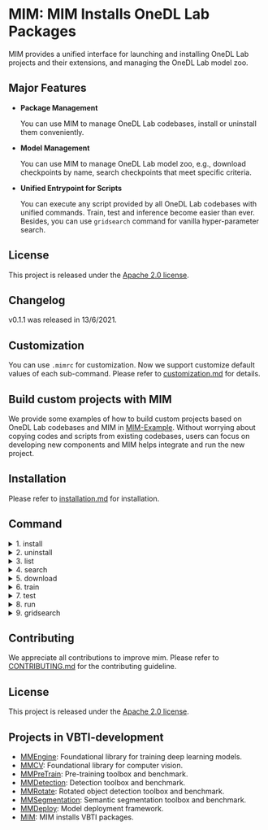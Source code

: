 # MIM: MIM Installs OneDL Lab Packages

MIM provides a unified interface for launching and installing OneDL Lab projects and their extensions, and managing the OneDL Lab model zoo.

## Major Features

- **Package Management**

  You can use MIM to manage OneDL Lab codebases, install or uninstall them conveniently.

- **Model Management**

  You can use MIM to manage OneDL Lab model zoo, e.g., download checkpoints by name, search checkpoints that meet specific criteria.

- **Unified Entrypoint for Scripts**

  You can execute any script provided by all OneDL Lab codebases with unified commands. Train, test and inference become easier than ever. Besides, you can use `gridsearch` command for vanilla hyper-parameter search.

## License

This project is released under the [Apache 2.0 license](LICENSE).

## Changelog

v0.1.1 was released in 13/6/2021.

## Customization

You can use `.mimrc` for customization. Now we support customize default values of each sub-command. Please refer to [customization.md](docs/en/customization.md) for details.

## Build custom projects with MIM

We provide some examples of how to build custom projects based on OneDL Lab codebases and MIM in [MIM-Example](https://github.com/open-mmlab/mim-example).
Without worrying about copying codes and scripts from existing codebases, users can focus on developing new components and MIM helps integrate and run the new project.

## Installation

Please refer to [installation.md](docs/en/installation.md) for installation.

## Command

<details>
<summary>1. install</summary>

- command

  ```bash
  # install latest version of onedl-mmcv
  > mim install onedl-mmcv  # wheel
  # install 2.3.0
  > mim install onedl-mmcv==2.3.0

  # install latest version of onedl-mmpretrain
  > mim install onedl-mmpretrain
  # install master branch
  > mim install git+https://github.com/vbti-development/onedl-mmpretrain.git
  # install local repo
  > git clone https://github.com/vbti-development/onedl-mmpretrain.git
  > cd mmclassification
  > mim install .

  # install extension based on OneDL Lab
  mim install git+https://github.com/xxx/onedl-mmpretrain-project.git
  ```

- api

  ```python
  from mim import install

  # install mmcv
  install('onedl-mmcv')

  # install onedl-mmpretrain will automatically install mmcv if it is not installed
  install('onedl-mmpretrain')

  # install extension based on OneDL Lab
  install('git+https://github.com/xxx/onedl-mmpretrain-project.git')
  ```

</details>

<details>
<summary>2. uninstall</summary>

- command

  ```bash
  # uninstall mmcv
  > mim uninstall onedl-mmcv

  # uninstall onedl-mmpretrain
  > mim uninstall onedl-mmpretrain
  ```

- api

  ```python
  from mim import uninstall

  # uninstall mmcv
  uninstall('onedl-mmcv')

  # uninstall onedl-mmpretrain
  uninstall('onedl-mmpretrain')
  ```

</details>

<details>
<summary>3. list</summary>

- command

  ```bash
  > mim list
  > mim list --all
  ```

- api

  ```python
  from mim import list_package

  list_package()
  list_package(True)
  ```

</details>

<details>
<summary>4. search</summary>

- command

  ```bash
  > mim search onedl-mmpretrain
  > mim search onedl-mmpretrain==0.23.0 --remote
  > mim search onedl-mmpretrain --config resnet18_8xb16_cifar10
  > mim search onedl-mmpretrain --model resnet
  > mim search onedl-mmpretrain --dataset cifar-10
  > mim search onedl-mmpretrain --valid-field
  > mim search onedl-mmpretrain --condition 'batch_size>45,epochs>100'
  > mim search onedl-mmpretrain --condition 'batch_size>45 epochs>100'
  > mim search onedl-mmpretrain --condition '128<batch_size<=256'
  > mim search onedl-mmpretrain --sort batch_size epochs
  > mim search onedl-mmpretrain --field epochs batch_size weight
  > mim search onedl-mmpretrain --exclude-field weight paper
  ```

- api

  ```python
  from mim import get_model_info

  get_model_info('onedl-mmpretrain')
  get_model_info('onedl-mmpretrain==0.23.0', local=False)
  get_model_info('onedl-mmpretrain', models=['resnet'])
  get_model_info('onedl-mmpretrain', training_datasets=['cifar-10'])
  get_model_info('onedl-mmpretrain', filter_conditions='batch_size>45,epochs>100')
  get_model_info('onedl-mmpretrain', filter_conditions='batch_size>45 epochs>100')
  get_model_info('onedl-mmpretrain', filter_conditions='128<batch_size<=256')
  get_model_info('onedl-mmpretrain', sorted_fields=['batch_size', 'epochs'])
  get_model_info('onedl-mmpretrain', shown_fields=['epochs', 'batch_size', 'weight'])
  ```

</details>

<details>
<summary>5. download</summary>

- command

  ```bash
  > mim download onedl-mmpretrain --config resnet18_8xb16_cifar10
  > mim download onedl-mmpretrain --config resnet18_8xb16_cifar10 --dest .
  ```

- api

  ```python
  from mim import download

  download('onedl-mmpretrain', ['resnet18_8xb16_cifar10'])
  download('onedl-mmpretrain', ['resnet18_8xb16_cifar10'], dest_root='.')
  ```

</details>

<details>
<summary>6. train</summary>

- command

  ```bash
  # Train models on a single server with CPU by setting `gpus` to 0 and
  # 'launcher' to 'none' (if applicable). The training script of the
  # corresponding codebase will fail if it doesn't support CPU training.
  > mim train onedl-mmpretrain resnet101_b16x8_cifar10.py --work-dir tmp --gpus 0
  # Train models on a single server with one GPU
  > mim train onedl-mmpretrain resnet101_b16x8_cifar10.py --work-dir tmp --gpus 1
  # Train models on a single server with 4 GPUs and pytorch distributed
  > mim train onedl-mmpretrain resnet101_b16x8_cifar10.py --work-dir tmp --gpus 4 \
      --launcher pytorch
  # Train models on a slurm HPC with one 8-GPU node
  > mim train onedl-mmpretrain resnet101_b16x8_cifar10.py --launcher slurm --gpus 8 \
      --gpus-per-node 8 --partition partition_name --work-dir tmp
  # Print help messages of sub-command train
  > mim train -h
  # Print help messages of sub-command train and the training script of onedl-mmpretrain
  > mim train onedl-mmpretrain -h
  ```

- api

  ```python
  from mim import train

  train(repo='onedl-mmpretrain', config='resnet18_8xb16_cifar10.py', gpus=0,
        other_args=('--work-dir', 'tmp'))
  train(repo='onedl-mmpretrain', config='resnet18_8xb16_cifar10.py', gpus=1,
        other_args=('--work-dir', 'tmp'))
  train(repo='onedl-mmpretrain', config='resnet18_8xb16_cifar10.py', gpus=4,
        launcher='pytorch', other_args=('--work-dir', 'tmp'))
  train(repo='onedl-mmpretrain', config='resnet18_8xb16_cifar10.py', gpus=8,
        launcher='slurm', gpus_per_node=8, partition='partition_name',
        other_args=('--work-dir', 'tmp'))
  ```

</details>

<details>
<summary>7. test</summary>

- command

  ```bash
  # Test models on a single server with 1 GPU, report accuracy
  > mim test onedl-mmpretrain resnet101_b16x8_cifar10.py --checkpoint \
      tmp/epoch_3.pth --gpus 1 --metrics accuracy
  # Test models on a single server with 1 GPU, save predictions
  > mim test onedl-mmpretrain resnet101_b16x8_cifar10.py --checkpoint \
      tmp/epoch_3.pth --gpus 1 --out tmp.pkl
  # Test models on a single server with 4 GPUs, pytorch distributed,
  # report accuracy
  > mim test onedl-mmpretrain resnet101_b16x8_cifar10.py --checkpoint \
      tmp/epoch_3.pth --gpus 4 --launcher pytorch --metrics accuracy
  # Test models on a slurm HPC with one 8-GPU node, report accuracy
  > mim test onedl-mmpretrain resnet101_b16x8_cifar10.py --checkpoint \
      tmp/epoch_3.pth --gpus 8 --metrics accuracy --partition \
      partition_name --gpus-per-node 8 --launcher slurm
  # Print help messages of sub-command test
  > mim test -h
  # Print help messages of sub-command test and the testing script of onedl-mmpretrain
  > mim test onedl-mmpretrain -h
  ```

- api

  ```python
  from mim import test
  test(repo='onedl-mmpretrain', config='resnet101_b16x8_cifar10.py',
       checkpoint='tmp/epoch_3.pth', gpus=1, other_args=('--metrics', 'accuracy'))
  test(repo='onedl-mmpretrain', config='resnet101_b16x8_cifar10.py',
       checkpoint='tmp/epoch_3.pth', gpus=1, other_args=('--out', 'tmp.pkl'))
  test(repo='onedl-mmpretrain', config='resnet101_b16x8_cifar10.py',
       checkpoint='tmp/epoch_3.pth', gpus=4, launcher='pytorch',
       other_args=('--metrics', 'accuracy'))
  test(repo='onedl-mmpretrain', config='resnet101_b16x8_cifar10.py',
       checkpoint='tmp/epoch_3.pth', gpus=8, partition='partition_name',
       launcher='slurm', gpus_per_node=8, other_args=('--metrics', 'accuracy'))
  ```

</details>

<details>
<summary>8. run</summary>

- command

  ```bash
  # Get the Flops of a model
  > mim run onedl-mmpretrain get_flops resnet101_b16x8_cifar10.py
  # Publish a model
  > mim run onedl-mmpretrain publish_model input.pth output.pth
  # Train models on a slurm HPC with one GPU
  > srun -p partition --gres=gpu:1 mim run onedl-mmpretrain train \
      resnet101_b16x8_cifar10.py --work-dir tmp
  # Test models on a slurm HPC with one GPU, report accuracy
  > srun -p partition --gres=gpu:1 mim run onedl-mmpretrain test \
      resnet101_b16x8_cifar10.py tmp/epoch_3.pth --metrics accuracy
  # Print help messages of sub-command run
  > mim run -h
  # Print help messages of sub-command run, list all available scripts in
  # codebase onedl-mmpretrain
  > mim run onedl-mmpretrain -h
  # Print help messages of sub-command run, print the help message of
  # training script in onedl-mmpretrain
  > mim run onedl-mmpretrain train -h
  ```

- api

  ```python
  from mim import run

  run(repo='onedl-mmpretrain', command='get_flops',
      other_args=('resnet101_b16x8_cifar10.py',))
  run(repo='onedl-mmpretrain', command='publish_model',
      other_args=('input.pth', 'output.pth'))
  run(repo='onedl-mmpretrain', command='train',
      other_args=('resnet101_b16x8_cifar10.py', '--work-dir', 'tmp'))
  run(repo='onedl-mmpretrain', command='test',
      other_args=('resnet101_b16x8_cifar10.py', 'tmp/epoch_3.pth', '--metrics accuracy'))
  ```

</details>

<details>
<summary>9. gridsearch</summary>

- command

  ```bash
  # Parameter search on a single server with CPU by setting `gpus` to 0 and
  # 'launcher' to 'none' (if applicable). The training script of the
  # corresponding codebase will fail if it doesn't support CPU training.
  > mim gridsearch onedl-mmpretrain resnet101_b16x8_cifar10.py --work-dir tmp --gpus 0 \
      --search-args '--optimizer.lr 1e-2 1e-3'
  # Parameter search with on a single server with one GPU, search learning
  # rate
  > mim gridsearch onedl-mmpretrain resnet101_b16x8_cifar10.py --work-dir tmp --gpus 1 \
      --search-args '--optimizer.lr 1e-2 1e-3'
  # Parameter search with on a single server with one GPU, search
  # weight_decay
  > mim gridsearch onedl-mmpretrain resnet101_b16x8_cifar10.py --work-dir tmp --gpus 1 \
      --search-args '--optimizer.weight_decay 1e-3 1e-4'
  # Parameter search with on a single server with one GPU, search learning
  # rate and weight_decay
  > mim gridsearch onedl-mmpretrain resnet101_b16x8_cifar10.py --work-dir tmp --gpus 1 \
      --search-args '--optimizer.lr 1e-2 1e-3 --optimizer.weight_decay 1e-3 \
      1e-4'
  # Parameter search on a slurm HPC with one 8-GPU node, search learning
  # rate and weight_decay
  > mim gridsearch onedl-mmpretrain resnet101_b16x8_cifar10.py --work-dir tmp --gpus 8 \
      --partition partition_name --gpus-per-node 8 --launcher slurm \
      --search-args '--optimizer.lr 1e-2 1e-3 --optimizer.weight_decay 1e-3 \
      1e-4'
  # Parameter search on a slurm HPC with one 8-GPU node, search learning
  # rate and weight_decay, max parallel jobs is 2
  > mim gridsearch onedl-mmpretrain resnet101_b16x8_cifar10.py --work-dir tmp --gpus 8 \
      --partition partition_name --gpus-per-node 8 --launcher slurm \
      --max-jobs 2 --search-args '--optimizer.lr 1e-2 1e-3 \
      --optimizer.weight_decay 1e-3 1e-4'
  # Print the help message of sub-command search
  > mim gridsearch -h
  # Print the help message of sub-command search and the help message of the
  # training script of codebase onedl-mmpretrain
  > mim gridsearch onedl-mmpretrain -h
  ```

- api

  ```python
  from mim import gridsearch

  gridsearch(repo='onedl-mmpretrain', config='resnet101_b16x8_cifar10.py', gpus=0,
             search_args='--optimizer.lr 1e-2 1e-3',
             other_args=('--work-dir', 'tmp'))
  gridsearch(repo='onedl-mmpretrain', config='resnet101_b16x8_cifar10.py', gpus=1,
             search_args='--optimizer.lr 1e-2 1e-3',
             other_args=('--work-dir', 'tmp'))
  gridsearch(repo='onedl-mmpretrain', config='resnet101_b16x8_cifar10.py', gpus=1,
             search_args='--optimizer.weight_decay 1e-3 1e-4',
             other_args=('--work-dir', 'tmp'))
  gridsearch(repo='onedl-mmpretrain', config='resnet101_b16x8_cifar10.py', gpus=1,
             search_args='--optimizer.lr 1e-2 1e-3 --optimizer.weight_decay'
                         '1e-3 1e-4',
             other_args=('--work-dir', 'tmp'))
  gridsearch(repo='onedl-mmpretrain', config='resnet101_b16x8_cifar10.py', gpus=8,
             partition='partition_name', gpus_per_node=8, launcher='slurm',
             search_args='--optimizer.lr 1e-2 1e-3 --optimizer.weight_decay'
                         ' 1e-3 1e-4',
             other_args=('--work-dir', 'tmp'))
  gridsearch(repo='onedl-mmpretrain', config='resnet101_b16x8_cifar10.py', gpus=8,
             partition='partition_name', gpus_per_node=8, launcher='slurm',
             max_workers=2,
             search_args='--optimizer.lr 1e-2 1e-3 --optimizer.weight_decay'
                         ' 1e-3 1e-4',
             other_args=('--work-dir', 'tmp'))
  ```

</details>

## Contributing

We appreciate all contributions to improve mim. Please refer to [CONTRIBUTING.md](https://github.com/vbti-development/onedl-mmcv/blob/master/CONTRIBUTING.md) for the contributing guideline.

## License

This project is released under the [Apache 2.0 license](LICENSE).

## Projects in VBTI-development

- [MMEngine](https://github.com/vbti-development/onedl-mmengine): Foundational library for training deep learning models.
- [MMCV](https://github.com/vbti-development/onedl-mmcv): Foundational library for computer vision.
- [MMPreTrain](https://github.com/vbti-development/onedl-mmpretrain): Pre-training toolbox and benchmark.
- [MMDetection](https://github.com/vbti-development/onedl-mmdetection): Detection toolbox and benchmark.
- [MMRotate](https://github.com/vbti-development/onedl-mmrotate): Rotated object detection toolbox and benchmark.
- [MMSegmentation](https://github.com/vbti-development/onedl-mmsegmentation): Semantic segmentation toolbox and benchmark.
- [MMDeploy](https://github.com/vbti-development/onedl-mmdeploy): Model deployment framework.
- [MIM](https://github.com/vbti-development/onedl-mim): MIM installs VBTI packages.
